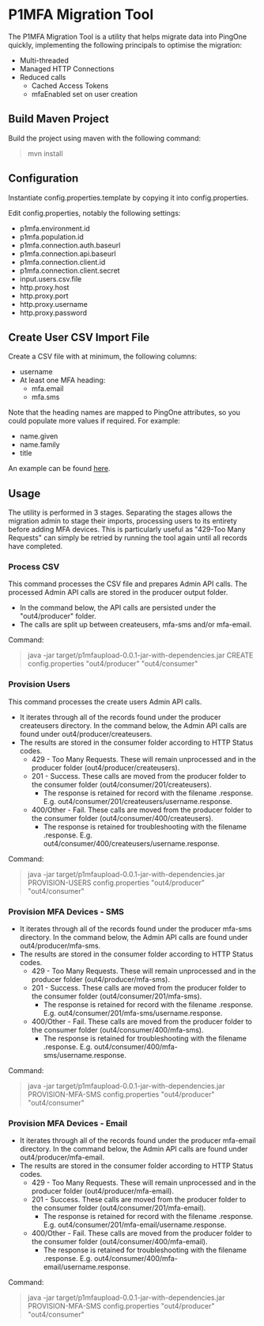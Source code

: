 # P1MFA Migration Tool

The P1MFA Migration Tool is a utility that helps migrate data into PingOne quickly, implementing the following principals to optimise the migration:

* Multi-threaded
* Managed HTTP Connections
* Reduced calls
    * Cached Access Tokens
    * mfaEnabled set on user creation

## Build Maven Project

Build the project using maven with the following command:

> mvn install

## Configuration

Instantiate config.properties.template by copying it into config.properties.

Edit config.properties, notably the following settings:
* p1mfa.environment.id
* p1mfa.population.id
* p1mfa.connection.auth.baseurl
* p1mfa.connection.api.baseurl
* p1mfa.connection.client.id
* p1mfa.connection.client.secret
* input.users.csv.file
* http.proxy.host
* http.proxy.port
* http.proxy.username
* http.proxy.password

## Create User CSV Import File

Create a CSV file with at minimum, the following columns:
* username
* At least one MFA heading:
    * mfa.email
    * mfa.sms

Note that the heading names are mapped to PingOne attributes, so you could populate more values if required. For example:
* name.given
* name.family
* title

An example can be found [here](loadusers.csv).

## Usage

The utility is performed in 3 stages. Separating the stages allows the migration admin to stage their imports, processing users to its entirety before adding MFA devices. This is particularly useful as "429-Too Many Requests" can simply be retried by running the tool again until all records have completed.

### Process CSV

This command processes the CSV file and prepares Admin API calls. The processed Admin API calls are stored in the producer output folder. 
* In the command below, the API calls are persisted under the "out4/producer" folder.
* The calls are split up between createusers, mfa-sms and/or mfa-email.

Command: 

> java -jar target/p1mfaupload-0.0.1-jar-with-dependencies.jar CREATE config.properties "out4/producer" "out4/consumer"


### Provision Users

This command processes the create users Admin API calls. 
* It iterates through all of the records found under the producer createusers directory. In the command below, the Admin API calls are found under out4/producer/createusers.
* The results are stored in the consumer folder according to HTTP Status codes.
    * 429 - Too Many Requests. These will remain unprocessed and in the producer folder (out4/producer/createusers).
    * 201 - Success. These calls are moved from the producer folder to the consumer folder (out4/consumer/201/createusers).
         * The response is retained for record with the filename <record>.response. E.g. out4/consumer/201/createusers/username.response.
    * 400/Other - Fail. These calls are moved from the producer folder to the consumer folder (out4/consumer/400/createusers).
         * The response is retained for troubleshooting with the filename <record>.response. E.g. out4/consumer/400/createusers/username.response.

Command:

> java -jar target/p1mfaupload-0.0.1-jar-with-dependencies.jar PROVISION-USERS config.properties "out4/producer" "out4/consumer"


### Provision MFA Devices - SMS

* It iterates through all of the records found under the producer mfa-sms directory. In the command below, the Admin API calls are found under out4/producer/mfa-sms.
* The results are stored in the consumer folder according to HTTP Status codes.
    * 429 - Too Many Requests. These will remain unprocessed and in the producer folder (out4/producer/mfa-sms).
    * 201 - Success. These calls are moved from the producer folder to the consumer folder (out4/consumer/201/mfa-sms).
         * The response is retained for record with the filename <record>.response. E.g. out4/consumer/201/mfa-sms/username.response.
    * 400/Other - Fail. These calls are moved from the producer folder to the consumer folder (out4/consumer/400/mfa-sms).
         * The response is retained for troubleshooting with the filename <record>.response. E.g. out4/consumer/400/mfa-sms/username.response.
         
Command:

> java -jar target/p1mfaupload-0.0.1-jar-with-dependencies.jar PROVISION-MFA-SMS config.properties "out4/producer" "out4/consumer"


### Provision MFA Devices - Email

* It iterates through all of the records found under the producer mfa-email directory. In the command below, the Admin API calls are found under out4/producer/mfa-email.
* The results are stored in the consumer folder according to HTTP Status codes.
    * 429 - Too Many Requests. These will remain unprocessed and in the producer folder (out4/producer/mfa-email).
    * 201 - Success. These calls are moved from the producer folder to the consumer folder (out4/consumer/201/mfa-email).
         * The response is retained for record with the filename <record>.response. E.g. out4/consumer/201/mfa-email/username.response.
    * 400/Other - Fail. These calls are moved from the producer folder to the consumer folder (out4/consumer/400/mfa-email).
         * The response is retained for troubleshooting with the filename <record>.response. E.g. out4/consumer/400/mfa-email/username.response.
         
Command:

> java -jar target/p1mfaupload-0.0.1-jar-with-dependencies.jar PROVISION-MFA-SMS config.properties "out4/producer" "out4/consumer"